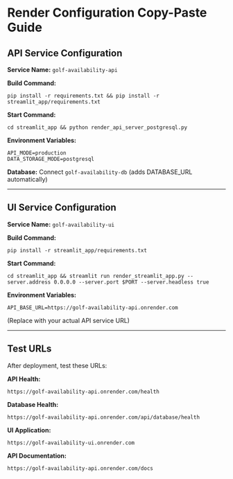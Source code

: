 # Render Configuration Copy-Paste Guide

## API Service Configuration

**Service Name:** `golf-availability-api`

**Build Command:**
```
pip install -r requirements.txt && pip install -r streamlit_app/requirements.txt
```

**Start Command:**
```
cd streamlit_app && python render_api_server_postgresql.py
```

**Environment Variables:**
```
API_MODE=production
DATA_STORAGE_MODE=postgresql
```

**Database:** Connect `golf-availability-db` (adds DATABASE_URL automatically)

---

## UI Service Configuration

**Service Name:** `golf-availability-ui`

**Build Command:**
```
pip install -r streamlit_app/requirements.txt
```

**Start Command:**
```
cd streamlit_app && streamlit run render_streamlit_app.py --server.address 0.0.0.0 --server.port $PORT --server.headless true
```

**Environment Variables:**
```
API_BASE_URL=https://golf-availability-api.onrender.com
```
(Replace with your actual API service URL)

---

## Test URLs

After deployment, test these URLs:

**API Health:**
```
https://golf-availability-api.onrender.com/health
```

**Database Health:**
```
https://golf-availability-api.onrender.com/api/database/health
```

**UI Application:**
```
https://golf-availability-ui.onrender.com
```

**API Documentation:**
```
https://golf-availability-api.onrender.com/docs
```
